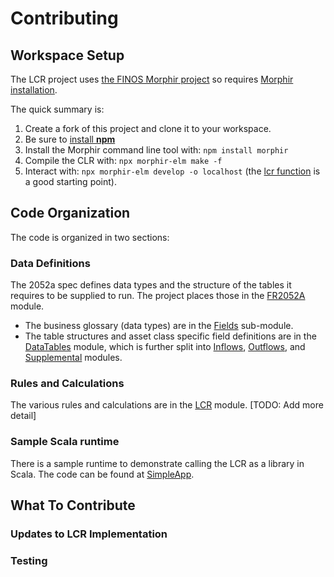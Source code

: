 # Contributing

## Workspace Setup
The LCR project uses [the FINOS Morphir project](https://morphir.finos.org) so requires 
[Morphir installation](https://morphir.finos.org/docs/using/installation_and_usage). 

The quick summary is:
1. Create a fork of this project and clone it to your workspace. 
1. Be sure to [install **npm**](https://docs.npmjs.com/downloading-and-installing-node-js-and-npm)
1. Install the Morphir command line tool with: `npm install morphir`
1. Compile the CLR with: `npx morphir-elm make -f`
2. Interact with: `npx morphir-elm develop -o localhost` (the [lcr function](http://localhost:3000/home/Morphir.SDK/US.LCR.Calculations/lcr?&moduleClicked=US.LCR.Calculations) is a good starting point).

## Code Organization
The code is organized in two sections:

### Data Definitions
The 2052a spec defines data types and the structure of the tables it requires to be supplied to run.
The project places those in the [FR2052A](src/Regulation/US/FR2052A) module.

* The business glossary (data types) are in the [Fields](src/Regulation/US/FR2052A/Fields) sub-module.
* The table structures and asset class specific field definitions are in the [DataTables]((src/Regulation/US/FR2052A/DataTables)) module,
which is further split into [Inflows](src/Regulation/US/FR2052A/DataTables/Inflows), [Outflows](src/Regulation/US/FR2052A/DataTables/OutFlows), and [Supplemental](src/Regulation/US/FR2052A/DataTables/Supplemental) modules.
### Rules and Calculations
The various rules and calculations are in the [LCR](src/Regulation/US/LCR) module.
[TODO: Add more detail]


### Sample Scala runtime
There is a sample runtime to demonstrate calling the LCR as a library in Scala.
The code can be found at [SimpleApp](src/main/scala/SimpleApp.scala).

## What To Contribute
### Updates to LCR Implementation

### Testing

